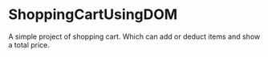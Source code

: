 # ShoppingCartUsingDOM
A simple project of shopping cart. Which can add or deduct items and show a total price.

